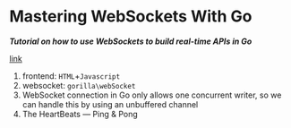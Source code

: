 # Mastering WebSockets With Go

___Tutorial on how to use WebSockets to build real-time APIs in Go___

[link](https://towardsdatascience.com/mastering-websockets-with-go-c30d0ac48081)


1. frontend: `HTML`+`Javascript`
2. websocket: `gorilla\webSocket`
3. WebSocket connection in Go only allows one concurrent writer, so we can handle this by using an unbuffered channel
4. The HeartBeats — Ping & Pong